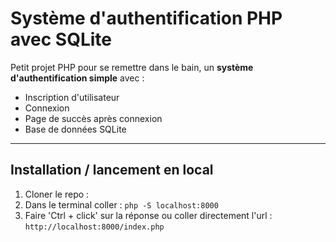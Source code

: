 # Système d'authentification PHP avec SQLite

Petit projet PHP pour se remettre dans le bain, un **système d'authentification simple** avec :

- Inscription d'utilisateur
- Connexion
- Page de succès après connexion
- Base de données SQLite 

---

## Installation / lancement en local

1. Cloner le repo :
2. Dans le terminal coller : `php -S localhost:8000`
3. Faire 'Ctrl + click' sur la réponse ou coller directement l'url : `http://localhost:8000/index.php`
